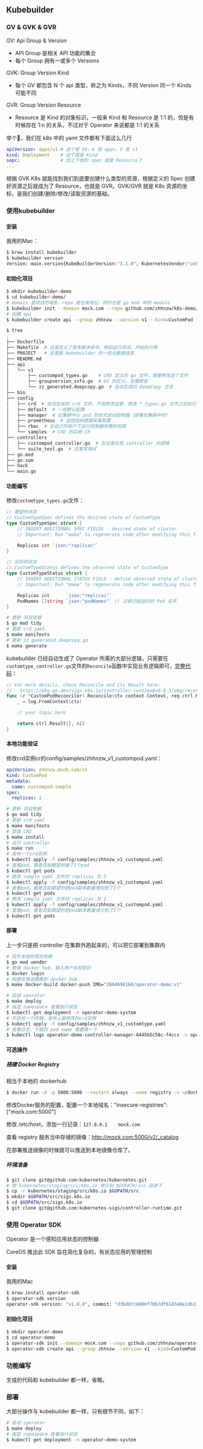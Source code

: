 ## Kubebuilder

### GV & GVK & GVR

GV: Api Group & Version

- API Group 是相关 API 功能的集合
- 每个 Group 拥有一或多个 Versions

GVK: Group Version Kind

- 每个 GV 都包含 N 个 api 类型，称之为 Kinds，不同 Version 同一个 Kinds 可能不同

GVR: Group Version Resource

- Resource 是 Kind 的对象标识，一般来 Kind 和 Resource 是 1:1 的，但是有时候存在 1:n 的关系，不过对于 Operator 来说都是 1:1 的关系

举个🌰，我们在 k8s 中的 yaml 文件都有下面这么几行

```yaml
apiVersion: apps/v1 # 这个是 GV，G 是 apps，V 是 v1 
kind: Deployment    # 这个就是 Kind 
sepc:               # 加上下放的 spec 就是 Resource了   
... 
```

根据 GVK K8s 就能找到我们到底要创建什么类型的资源，根据定义的 Spec 创建好资源之后就成为了 Resource，也就是 GVR。GVK/GVR 就是 K8s 资源的坐标，是我们创建/删除/修改/读取资源的基础。

### 使用kubebuilder

#### 安装

我用的Mac：

```bash
$ brew install kubebuilder
$ kubebuilder version
Version: main.version{KubeBuilderVersion:"3.1.0", KubernetesVendor:"unknown", GitCommit:"92e0349ca7334a0a8e5e499da4fb077eb524e94a", BuildDate:"2021-05-29T06:00:59+01:00", GoOs:"darwin", GoArch:"amd64"}
```

#### 初始化项目

```bash
$ mkdir kubebuilder-demo
$ cd kubebuilder-demo/
# domain 是项目的域名，repo 是仓库地址，同时也是 go mod 中的 module
$ kubebuilder init --domain mock.com --repo github.com/zhhnzw/k8s-demo/kubebuilder-demo
# 创建 api
$ kubebuilder create api --group zhhnzw --version v1 --kind=CustomPod --resource=true --controller=true
```

```bash
$ tree
.
├── Dockerfile
├── Makefile  # 这里定义了很多脚本命令，例如运行测试，开始执行等 
├── PROJECT   # 这里是 kubebuilder 的一些元数据信息 
├── README.md
├── api
│   └── v1
│       ├── custompod_types.go    # CRD 定义的 go 文件，需要修改这个文件
│       ├── groupversion_info.go  # GV 的定义，无需修改 
│       └── zz_generated.deepcopy.go  # 自动生成的 DeepCopy 方法
├── bin
├── config
│   ├── crd  # 自动生成的 crd 文件，不用修改这里，修改 *_types.go 文件之后执行 make generate 即可
│   ├── default  # 一些默认配置 
│   ├── manager  # 在集群中以 pod 的形式启动控制器（部署在集群中时）
│   ├── prometheus  # 监控指标数据采集配置 
│   ├── rbac  # 在自己的账户下运行控制器所需的权限
│   └── samples  # CRD 的实例 CR
├── controllers
│   ├── custompod_controller.go  # 在这里实现 controller 的逻辑 
│   └── suite_test.go  # 这里写测试 
├── go.mod
├── go.sum
├── hack
└── main.go
```

#### 功能编写

修改`customtype_types.go`文件：

```go
// 期望的状态
// CustomTypeSpec defines the desired state of CustomType
type CustomTypeSpec struct {
	// INSERT ADDITIONAL SPEC FIELDS - desired state of cluster
	// Important: Run "make" to regenerate code after modifying this file

	Replicas int `json:"replicas"`
}

// 实际的状态
// CustomTypeStatus defines the observed state of CustomType
type CustomTypeStatus struct {
	// INSERT ADDITIONAL STATUS FIELD - define observed state of cluster
	// Important: Run "make" to regenerate code after modifying this file

	Replicas int      `json:"replicas"`
	PodNames []string `json:"podNames"` // 记录已经运行的 Pod 名字
}
```

```bash
# 更新 项目依赖
$ go mod tidy
# 更新 crd yaml
$ make manifests
# 更新 zz_generated.deepcopy.go
$ make generate
```

kubebuilder 已经自动生成了 Operator 所需的大部分逻辑，只需要在`customtype_controller.go`文件的`Reconcile`函数中实现业务逻辑即可，[完整代码](https://github.com/zhhnzw/k8s-demo/tree/main/kubebuilder-demo)：

```go
// For more details, check Reconcile and its Result here:
// - https://pkg.go.dev/sigs.k8s.io/controller-runtime@v0.8.3/pkg/reconcile
func (r *CustomPodReconciler) Reconcile(ctx context.Context, req ctrl.Request) (ctrl.Result, error) {
	_ = log.FromContext(ctx)

	// your logic here

	return ctrl.Result{}, nil
}
```

#### 本地功能验证

修改crd实例cr的config/samples/zhhnzw_v1_custompod.yaml：

```yaml
apiVersion: zhhnzw.mock.com/v1
kind: CustomPod
metadata:
  name: custompod-sample
spec:
  replicas: 1
```

```bash
# 更新 项目依赖
$ go mod tidy
# 更新 crd yaml
$ make manifests
# 安装 CRD
$ make install
# 运行 controller
$ make run
# 发布一个crd实例
$ kubectl apply -f config/samples/zhhnzw_v1_custompod.yaml
# 查看pod，看是否如期望创建了1个pod
$ kubectl get pods
# 修改 sample yaml 文件的 replicas 为 3
$ kubectl apply -f config/samples/zhhnzw_v1_custompod.yaml
# 查看pod，看是否如期望的把pod副本数量增加到了3个
$ kubectl get pods
# 修改 sample yaml 文件的 replicas 为 1
$ kubectl apply -f config/samples/zhhnzw_v1_custompod.yaml
# 查看pod，看是否如期望的把pod副本数量减少到了1个
$ kubectl get pods
```

#### 部署

上一步只是把 controller 在集群外跑起来的，可以把它部署到集群内

```bash
# 同步本地的项目依赖
$ go mod vendor
# 登录 docker hub，输入用户名和密码
$ docker login
# 构建及推送镜像到 docker hub
$ make docker-build docker-push IMG="2804696160/operator-demo:v1"
```

```bash
# 启动 operator
$ make deploy
# 指定 namespace 查看执行状态
$ kubectl get deployment -n operator-demo-system
# 开启另一个终端，发布上面修改的crd实例
$ kubectl apply -f config/samples/zhhnzw_v1_customtype.yaml
# 查看日志，下面的 pod name 需要换一下
$ kubectl logs operator-demo-controller-manager-6445b5c58c-f4ccs -n operator-demo-system -c manager
```

#### 可选操作

##### 搭建 Docker Registry

相当于本地的 dockerhub

```bash
$ docker run -d -p 5000:5000 --restart always --name registry -v ~/docker-data/docker_registry:/var/lib/registry registry:2
```

修改Docker服务的配置，配置一个本地域名："insecure-registries": ["mock.com:5000"]

修改 /etc/host，添加一行记录：`127.0.0.1    mock.com`

查看 registry 服务当中存储的镜像：http://mock.com:5000/v2/_catalog

在部署推送镜像的时候就可以推送到本地镜像仓库了。

##### 环境准备

```bash
$ git clone git@github.com:kubernetes/kubernetes.git
# 把 kubernetes/staging/src/k8s.io 拷贝到 $GOPATH/src 目录下
$ cp -r kubernetes/staging/src/k8s.io $GOPATH/src
$ mkdir $GOPATH/src/sigs.k8s.io
$ cd $GOPATH/src/sigs.k8s.io
$ git clone git@github.com:kubernetes-sigs/controller-runtime.git
```

### 使用 Operator SDK

Operator 是一个感知应用状态的控制器

CoreOS 推出此 SDK 旨在简化复杂的，有状态应用的管理控制

#### 安装

我用的Mac

```bash
$ brew install operator-sdk
$ operator-sdk version
operator-sdk version: "v1.8.0", commit: "d3bd87c6900f70b7df618340e1d63329c7cd651e", kubernetes version: "v1.20.2", go version: "go1.16.4", GOOS: "darwin", GOARCH: "amd64"
```

#### 初始化项目

```bash
$ mkdir operator-demo
$ cd operator-demo
$ operator-sdk init --domain mock.com --repo github.com/zhhnzw/operator-demo
$ operator-sdk create api --group zhhnzw --version v1 --kind=CustomPod --resource=true --controller=true
```

### 功能编写

生成的代码和 kubebuilder 都一样，省略。

### 部署

大部分操作与 kubebuilder 都一样，只有细节不同，如下：

```bash
# 启动 operator
$ make deploy
# 指定 namespace 查看执行状态
$ kubectl get deployment -n operator-demo-system
```

